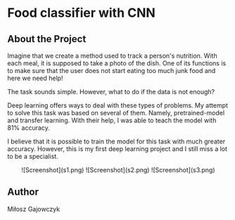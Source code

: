 # Food classifier with CNN

## About the Project

Imagine that we create a method used to track a person's nutrition. 
With each meal, it is supposed to take a photo of the dish. 
One of its functions is to make sure that the user 
does not start eating too much junk food and here we need help!

The task sounds simple. However, what to do if the data is not enough?

Deep learning offers ways to deal with these types of problems. 
My attempt to solve this task was based on several of them. 
Namely, pretrained-model and transfer learning. 
With their help, I was able to teach the model with 81% accuracy.

I believe that it is possible to train the model for this task 
with much greater accuracy. However, this is my first deep learning project 
and I still miss a lot to be a specialist.

<p align="center">
	![Screenshot](s1.png)
	![Screenshot](s2.png)
	![Screenshot](s3.png)
</p>

## Author
Miłosz Gajowczyk




